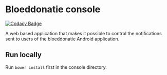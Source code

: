 # Bloeddonatie console

[![Codacy Badge](https://api.codacy.com/project/badge/Grade/13c8353d5879438e99a0d69250281725)](https://www.codacy.com/app/rubenthys22/console?utm_source=github.com&amp;utm_medium=referral&amp;utm_content=team-htbr/console&amp;utm_campaign=Badge_Grade)

A web based application that makes it possible to control the notifications sent to users of the bloeddonatie Android application.

## Run locally

Run `bower install` first in the console directory.
